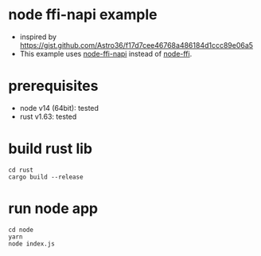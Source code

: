 # node ffi-napi example
- inspired by https://gist.github.com/Astro36/f17d7cee46768a486184d1ccc89e06a5
- This example uses [node-ffi-napi](https://www.npmjs.com/package/ffi-napi) instead of [node-ffi](https://www.npmjs.com/package/ffi).

# prerequisites
- node v14 (64bit): tested
- rust v1.63: tested

# build rust lib
```
cd rust
cargo build --release

```
# run node app

```
cd node
yarn
node index.js

```
